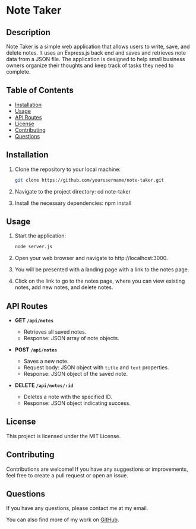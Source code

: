 # Note Taker

## Description

Note Taker is a simple web application that allows users to write, save, and delete notes. It uses an Express.js back end and saves and retrieves note data from a JSON file. The application is designed to help small business owners organize their thoughts and keep track of tasks they need to complete.

## Table of Contents

- [Installation](#installation)
- [Usage](#usage)
- [API Routes](#api-routes)
- [License](#license)
- [Contributing](#contributing)
- [Questions](#questions)

## Installation

1. Clone the repository to your local machine:
   ```bash
   git clone https://github.com/yourusername/note-taker.git

2. Navigate to the project directory:
    cd note-taker

3. Install the necessary dependencies:
    npm install

## Usage

1. Start the application:
   ```bash
   node server.js

2. Open your web browser and navigate to http://localhost:3000.

3. You will be presented with a landing page with a link to the notes page.

4. Click on the link to go to the notes page, where you can view existing notes, add new notes, and delete notes.

## API Routes

- **GET `/api/notes`**
  - Retrieves all saved notes.
  - Response: JSON array of note objects.

- **POST `/api/notes`**
  - Saves a new note.
  - Request body: JSON object with `title` and `text` properties.
  - Response: JSON object of the saved note.

- **DELETE `/api/notes/:id`**
  - Deletes a note with the specified ID.
  - Response: JSON object indicating success.

## License

This project is licensed under the MIT License.

## Contributing

Contributions are welcome! If you have any suggestions or improvements, feel free to create a pull request or open an issue.

## Questions

If you have any questions, please contact me at my email.

You can also find more of my work on [GitHub](https://github.com/TayDeveloping).

